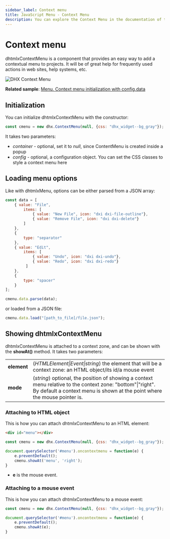 ```yaml
---
sidebar_label: Context menu
title: JavaScript Menu - Context Menu 
description: You can explore the Context Menu in the documentation of the DHTMLX JavaScript UI library. Browse developer guides and API reference, try out code examples and live demos, and download a free 30-day evaluation version of DHTMLX Suite 7.
---
```


# Context menu

dhtmlxContextMenu is a component that provides an easy way to add a contextual menu to projects. It will be of great help for frequently used actions in web sites, help systems, etc.

![DHX Context Menu](../assets/menu/context_menu.png)

**Related sample**: [Menu. Context menu initialization with config.data](https://snippet.dhtmlx.com/mgya9p1l)

## Initialization

You can initialize dhtmlxContextMenu with the constructor:

~~~js
const cmenu = new dhx.ContextMenu(null, {css: "dhx_widget--bg_gray"});
~~~

It takes two parameters:

- *container* - optional, set it to *null*, since ContentMenu is created inside a popup
- *config* - optional, a configuration object. You can set the CSS classes to style a context menu here 

## Loading menu options

Like with dhtmlxMenu, options can be either parsed from a JSON array:

~~~js
const data = [
    { value: "File", 
        items: [
            { value: "New File", icon: "dxi dxi-file-outline"},                      
            { value: "Remove File", icon: "dxi dxi-delete"}        
        ]
    },
    {
        type: "separator"
    },
    { value: "Edit",
        items: [
            { value: "Undo", icon: "dxi dxi-undo"},
            { value: "Redo", icon: "dxi dxi-redo"}
         ]
    },
    {
        type: "spacer"
    }
];

cmenu.data.parse(data);
~~~

or loaded from a JSON file:

~~~js
cmenu.data.load("[path_to_file]/file.json");
~~~

## Showing dhtmlxContextMenu

dhtmlxContextMenu is attached to a context zone, and can be shown with the **showAt()** method. It takes two parameters:

<table>
	<tbody>
        <tr>
			<td><b>element</b></td>
			<td>(<i>HTMLElement|Event|string</i>) the element that will be a context zone: an HTML object/its id/a mouse event</td>
		</tr>
        <tr>
			<td><b>mode</b></td>
			<td>(<i>string</i>) optional, the position of showing a context menu relative to the context zone: "bottom"|"right". By default a context menu is shown at the point where the mouse pointer is.</td>
		</tr>
    </tbody>
</table>

### Attaching to HTML object

This is how you can attach dhtmlxContextMenu to an HTML element:

~~~html
<div id="menu"></div>
~~~

~~~js
const cmenu = new dhx.ContextMenu(null, {css: "dhx_widget--bg_gray"});

document.querySelector('#menu').oncontextmenu = function(e) {    
    e.preventDefault();
    cmenu.showAt('menu', 'right');
}
~~~

- **e** is the mouse event.

### Attaching to a mouse event

This is how you can attach dhtmlxContextMenu to a mouse event:

~~~js
const cmenu = new dhx.ContextMenu(null, {css: "dhx_widget--bg_gray"});

document.querySelector('#menu').oncontextmenu = function(e) {   
    e.preventDefault();
    cmenu.showAt(e);
}
~~~

